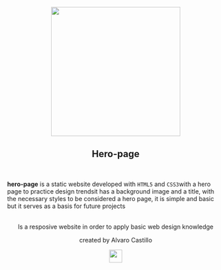   <p align="center">
  <a href="https://github.com/Mrbanano"><img src="https://i.postimg.cc/LsGWHmqz/undraw-portfolio-website-lidw.png" height="300"></a>
</p>
</p>
<p align="center">
<h2 align="center">Hero-page</h3>
<br>
</p>

 **hero-page** is a static website developed with `HTML5` and `CSS3`with a hero page to practice design trendsit has a background image and a title, with the necessary styles to be considered a hero page, it is simple and basic but it serves as a basis for future projects
<p align="center">
<br>
 Is a resposive website in order to apply basic web design knowledge
 <br>
 <p align="center">created by Alvaro Castillo</p>
 </p>



<p align="center">
  <a href="https://github.com/Mrbanano"><img src="https://i.postimg.cc/fT7JqqM3/blanco2.png" height="30"></a>
</p>
